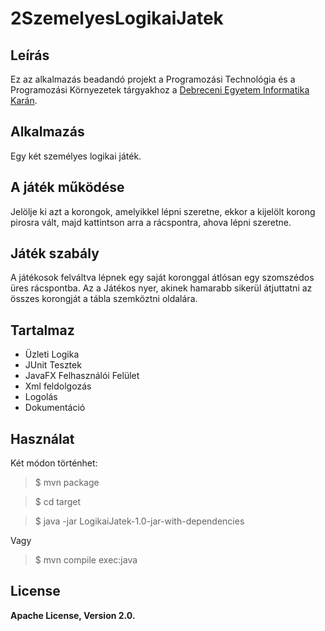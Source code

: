 # 2SzemelyesLogikaiJatek

Leírás
------
Ez az alkalmazás beadandó projekt a Programozási Technológia és a Programozási Környezetek tárgyakhoz a [Debreceni Egyetem Informatika Karán](http://w1.inf.unideb.hu/).

Alkalmazás
----------
Egy két személyes logikai játék.

A játék működése
----------------
Jelölje ki azt a korongok, amelyikkel lépni szeretne, ekkor a kijelölt 
korong pirosra vált, majd kattintson arra a rácspontra, ahova lépni 
szeretne. 

Játék szabály
-------------
A játékosok felváltva lépnek egy saját koronggal átlósan egy 
szomszédos üres rácspontba. Az a Játékos nyer, akinek hamarabb 
sikerül átjuttatni az összes korongját a tábla szemköztni oldalára.

Tartalmaz
---------
* Üzleti Logika
* JUnit Tesztek
* JavaFX Felhasználói Felület
* Xml feldolgozás
* Logolás
* Dokumentáció

Használat
---------
Két módon történhet:
> $ mvn package

> $ cd target

> $ java -jar LogikaiJatek-1.0-jar-with-dependencies

Vagy

> $ mvn compile exec:java

License
-------
**Apache License, Version 2.0.**

